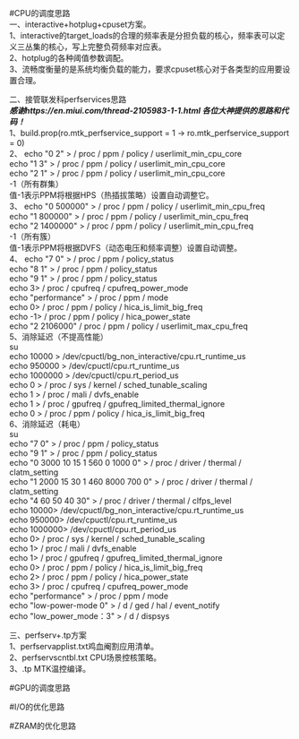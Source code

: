 #CPU的调度思路  
一、interactive+hotplug+cpuset方案。  
1、interactive的target_loads的合理的频率表是分担负载的核心，频率表可以定义三丛集的核心，写上完整负荷频率对应表。  
2、hotplug的各种阈值参数调配。  
3、流畅度衡量的是系统均衡负载的能力，要求cpuset核心对于各类型的应用要设置合理。  


二、接管联发科perfservices思路  
***感谢https://en.miui.com/thread-2105983-1-1.html 各位大神提供的思路和代码！***  
1、build.prop(ro.mtk_perfservice_support = 1 → ro.mtk_perfservice_support = 0)  
2、 echo "0 2" > / proc / ppm / policy / userlimit_min_cpu_core  
    echo "1 3" > / proc / ppm / policy / userlimit_min_cpu_core  
    echo "2 1" > / proc / ppm / policy / userlimit_min_cpu_core  
    -1（所有群集）  
    值-1表示PPM将根据HPS（热插拔策略）设置自动调整它。  
3、 echo "0 500000" > / proc / ppm / policy / userlimit_min_cpu_freq  
    echo "1 800000" > / proc / ppm / policy / userlimit_min_cpu_freq  
    echo "2 1400000" > / proc / ppm / policy / userlimit_min_cpu_freq  
    -1（所有簇）  
    值-1表示PPM将根据DVFS（动态电压和频率调整）设置自动调整。  
4、 echo "7 0" > / proc / ppm / policy_status  
    echo "8 1" > / proc / ppm / policy_status  
    echo "9 1" > / proc / ppm / policy_status  
    echo 3> / proc / cpufreq / cpufreq_power_mode  
    echo "performance" > / proc / ppm / mode  
    echo 0> / proc / ppm / policy / hica_is_limit_big_freq  
    echo -1> / proc / ppm / policy / hica_power_state  
    echo "2 2106000" / proc / ppm / policy / userlimit_max_cpu_freq  
5、消除延迟（不提高性能）  
su  
echo 10000 > /dev/cpuctl/bg_non_interactive/cpu.rt_runtime_us  
echo 950000 > /dev/cpuctl/cpu.rt_runtime_us  
echo 1000000 > /dev/cpuctl/cpu.rt_period_us  
echo 0 > / proc / sys / kernel / sched_tunable_scaling  
echo 1 > / proc / mali / dvfs_enable  
echo 1 > / proc / gpufreq / gpufreq_limited_thermal_ignore  
echo 0 > / proc / ppm / policy / hica_is_limit_big_freq  
6、消除延迟（耗电）  
su  
echo "7 0" > / proc / ppm / policy_status  
echo "9 1" > / proc / ppm / policy_status  
echo "0 3000 10 15 1 560 0 1000 0" > / proc / driver / thermal / clatm_setting  
echo "1 2000 15 30 1 460 8000 700 0" > / proc / driver / thermal / clatm_setting  
echo "4 60 50 40 30" > / proc / driver / thermal / clfps_level  
echo 10000> /dev/cpuctl/bg_non_interactive/cpu.rt_runtime_us  
echo 950000> /dev/cpuctl/cpu.rt_runtime_us  
echo 1000000> /dev/cpuctl/cpu.rt_period_us  
echo 0> / proc / sys / kernel / sched_tunable_scaling  
echo 1> / proc / mali / dvfs_enable  
echo 1> / proc / gpufreq / gpufreq_limited_thermal_ignore  
echo 0> / proc / ppm / policy / hica_is_limit_big_freq  
echo 2> / proc / ppm / policy / hica_power_state  
echo 3> / proc / cpufreq / cpufreq_power_mode  
echo "performance" > / proc / ppm / mode  
echo "low-power-mode 0" > / d / ged / hal / event_notify  
echo "low_power_mode：3" > / d / dispsys  
  
三、perfserv+.tp方案  
1、perfservapplist.txt鸡血阉割应用清单。  
2、perfservscntbl.txt CPU场景控核策略。  
3、.tp MTK温控编译。  
  
#GPU的调度思路  
  
#I/O的优化思路  
  
#ZRAM的优化思路  